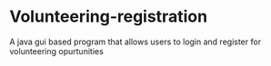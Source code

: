 # Volunteering-registration
A java gui based program that allows users to login and register for volunteering opurtunities
